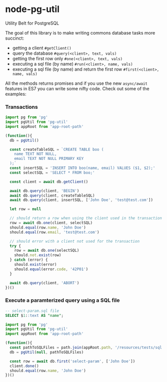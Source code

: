 # node-pg-util
Utility Belt for PostgreSQL

The goal of this library is to make writing commons database tasks more succinct:

- getting a client `#getClient()`
- query the database `#query(<client>, text, vals)`
- getting the first row only `#one(<client>, text, vals)`
- executing a sql file (by name) `#run(<client>, name, vals)`
- executing a sql file (by name) and return the first row `#first(<client>, name, vals)`

All the methods returns promises and if you use the new `async/await` features in ES7 you can write some nifty code. Check out some of the examples:

### Transactions
```javascript
import pg from 'pg'
import pgUtil from 'pg-util'
import appRoot from 'app-root-path'

(function(){
  db = pgUtil()

  const createTableSQL = `CREATE TABLE boo (
    name TEXT NOT NULL,
    email TEXT NOT NULL PRIMARY KEY
  );`
  const insertSQL = 'INSERT INTO boo(name, email) VALUES ($1, $2);'
  const selectSQL = 'SELECT * FROM boo;'

  const client = await db.getClient()

  await db.query(client, 'BEGIN')
  await db.query(client, createTableSQL)
  await db.query(client, insertSQL, ['John Doe', 'test@test.com'])

  let row = null

  // should return a row when using the client used in the transaction
  row = await db.one(client, selectSQL)
  should.equal(row.name, 'John Doe')
  should.equal(row.email, 'test@test.com')

  // should error with a client not used for the transaction
  try {
    row = await db.one(selectSQL)
    should.not.exist(row)
  } catch (error) {
    should.exist(error)
    should.equal(error.code, '42P01')
  }

  await db.query(client, 'ABORT')
})()
```

### Execute a paramterized query using a SQL file

```sql
-- select-param.sql file
SELECT $1::text AS "name";
```

```javascript
import pg from 'pg'
import pgUtil from 'pg-util'
import appRoot from 'app-root-path'

(function(){
  const pathToSQLFiles = path.join(appRoot.path, '/resources/tests/sql')
  db = pgUtil(null, pathToSQLFiles)

  const row = await db.first('select-param', ['John Doe'])
  client.done()
  should.equal(row.name, 'John Doe')
})()
```
